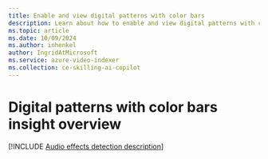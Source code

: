 ```yaml
---
title: Enable and view digital patterns with color bars
description: Learn about how to enable and view digital patterns with color bars.
ms.topic: article
ms.date: 10/09/2024
ms.author: inhenkel
author: IngridAtMicrosoft
ms.service: azure-video-indexer
ms.collection: ce-skilling-ai-copilot
---
```


# Digital patterns with color bars insight overview

[!INCLUDE [Audio effects detection description](./includes/digital-patterns.md)]
